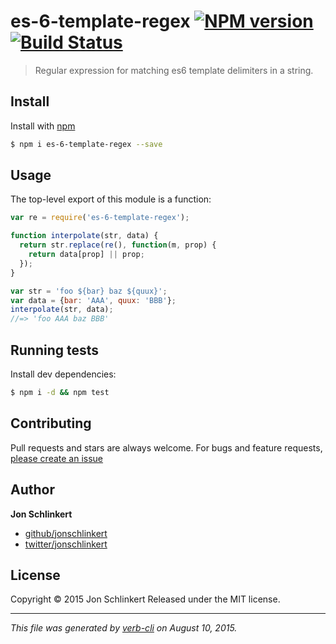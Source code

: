 # es-6-template-regex [![NPM version](https://badge.fury.io/js/es-6-template-regex.svg)](http://badge.fury.io/js/es-6-template-regex)  [![Build Status](https://travis-ci.org/jonschlinkert/es-6-template-regex.svg)](https://travis-ci.org/jonschlinkert/es-6-template-regex)

> Regular expression for matching es6 template delimiters in a string.

## Install

Install with [npm](https://www.npmjs.com/)

```sh
$ npm i es-6-template-regex --save
```

## Usage

The top-level export of this module is a function:

```js
var re = require('es-6-template-regex');

function interpolate(str, data) {
  return str.replace(re(), function(m, prop) {
    return data[prop] || prop;
  });
}

var str = 'foo ${bar} baz ${quux}';
var data = {bar: 'AAA', quux: 'BBB'};
interpolate(str, data);
//=> 'foo AAA baz BBB'
```

## Running tests

Install dev dependencies:

```sh
$ npm i -d && npm test
```

## Contributing

Pull requests and stars are always welcome. For bugs and feature requests, [please create an issue](https://github.com/jonschlinkert/es-6-template-regex/issues/new)

## Author

**Jon Schlinkert**

+ [github/jonschlinkert](https://github.com/jonschlinkert)
+ [twitter/jonschlinkert](http://twitter.com/jonschlinkert)

## License

Copyright © 2015 Jon Schlinkert
Released under the MIT license.

***

_This file was generated by [verb-cli](https://github.com/assemble/verb-cli) on August 10, 2015._